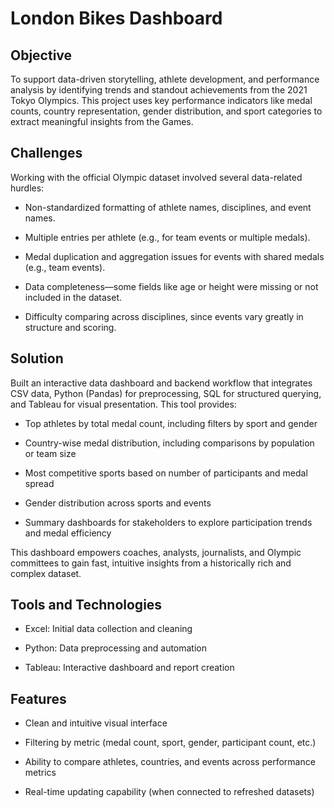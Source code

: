 # London Bikes Dashboard

## Objective
To support data-driven storytelling, athlete development, and performance analysis by identifying trends and standout achievements from the 2021 Tokyo Olympics. 
This project uses key performance indicators like medal counts, country representation, gender distribution, and sport categories to extract meaningful insights from the Games.

## Challenges
Working with the official Olympic dataset involved several data-related hurdles:

- Non-standardized formatting of athlete names, disciplines, and event names.

- Multiple entries per athlete (e.g., for team events or multiple medals).

- Medal duplication and aggregation issues for events with shared medals (e.g., team events).

- Data completeness—some fields like age or height were missing or not included in the dataset.

- Difficulty comparing across disciplines, since events vary greatly in structure and scoring.

## Solution
Built an interactive data dashboard and backend workflow that integrates CSV data, Python (Pandas) for preprocessing, SQL for structured querying, and Tableau for visual presentation. This tool provides:

- Top athletes by total medal count, including filters by sport and gender

- Country-wise medal distribution, including comparisons by population or team size

- Most competitive sports based on number of participants and medal spread

- Gender distribution across sports and events

- Summary dashboards for stakeholders to explore participation trends and medal efficiency

This dashboard empowers coaches, analysts, journalists, and Olympic committees to gain fast, intuitive insights from a historically rich and complex dataset.

## Tools and Technologies
- Excel: Initial data collection and cleaning

- Python: Data preprocessing and automation

- Tableau: Interactive dashboard and report creation

## Features
- Clean and intuitive visual interface

- Filtering by metric (medal count, sport, gender, participant count, etc.)

- Ability to compare athletes, countries, and events across performance metrics

- Real-time updating capability (when connected to refreshed datasets)

